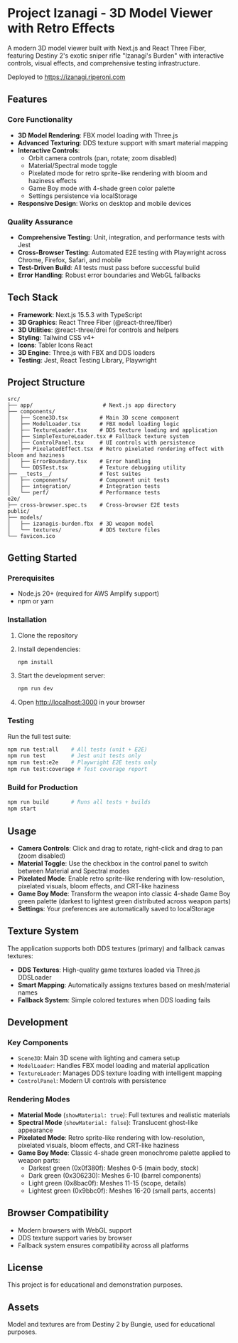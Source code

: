 # Project Izanagi - 3D Model Viewer with Retro Effects

A modern 3D model viewer built with Next.js and React Three Fiber, featuring Destiny 2's exotic sniper rifle "Izanagi's Burden" with interactive controls, visual effects, and comprehensive testing infrastructure.

Deployed to https://izanagi.riperoni.com

## Features

### Core Functionality
- **3D Model Rendering**: FBX model loading with Three.js
- **Advanced Texturing**: DDS texture support with smart material mapping
- **Interactive Controls**: 
  - Orbit camera controls (pan, rotate; zoom disabled)
  - Material/Spectral mode toggle
  - Pixelated mode for retro sprite-like rendering with bloom and haziness effects
  - Game Boy mode with 4-shade green color palette
  - Settings persistence via localStorage
- **Responsive Design**: Works on desktop and mobile devices

### Quality Assurance
- **Comprehensive Testing**: Unit, integration, and performance tests with Jest
- **Cross-Browser Testing**: Automated E2E testing with Playwright across Chrome, Firefox, Safari, and mobile
- **Test-Driven Build**: All tests must pass before successful build
- **Error Handling**: Robust error boundaries and WebGL fallbacks

## Tech Stack

- **Framework**: Next.js 15.5.3 with TypeScript
- **3D Graphics**: React Three Fiber (@react-three/fiber)
- **3D Utilities**: @react-three/drei for controls and helpers
- **Styling**: Tailwind CSS v4+
- **Icons**: Tabler Icons React
- **3D Engine**: Three.js with FBX and DDS loaders
- **Testing**: Jest, React Testing Library, Playwright

## Project Structure

```
src/
├── app/                      # Next.js app directory
├── components/
│   ├── Scene3D.tsx          # Main 3D scene component
│   ├── ModelLoader.tsx      # FBX model loading logic
│   ├── TextureLoader.tsx    # DDS texture loading and application
│   ├── SimpleTextureLoader.tsx # Fallback texture system
│   ├── ControlPanel.tsx     # UI controls with persistence
│   ├── PixelatedEffect.tsx  # Retro pixelated rendering effect with bloom and haziness
│   ├── ErrorBoundary.tsx    # Error handling
│   └── DDSTest.tsx          # Texture debugging utility
├── __tests__/               # Test suites
│   ├── components/          # Component unit tests
│   ├── integration/         # Integration tests
│   └── perf/                # Performance tests
e2e/
├── cross-browser.spec.ts    # Cross-browser E2E tests
public/
├── models/
│   ├── izanagis-burden.fbx  # 3D weapon model
│   └── textures/            # DDS texture files
└── favicon.ico
```

## Getting Started

### Prerequisites

- Node.js 20+ (required for AWS Amplify support)
- npm or yarn

### Installation

1. Clone the repository
2. Install dependencies:
   ```bash
   npm install
   ```

3. Start the development server:
   ```bash
   npm run dev
   ```

4. Open [http://localhost:3000](http://localhost:3000) in your browser

### Testing

Run the full test suite:
```bash
npm run test:all    # All tests (unit + E2E)
npm run test        # Jest unit tests only  
npm run test:e2e    # Playwright E2E tests only
npm run test:coverage # Test coverage report
```

### Build for Production

```bash
npm run build       # Runs all tests + builds
npm start
```

## Usage

- **Camera Controls**: Click and drag to rotate, right-click and drag to pan (zoom disabled)
- **Material Toggle**: Use the checkbox in the control panel to switch between Material and Spectral modes
- **Pixelated Mode**: Enable retro sprite-like rendering with low-resolution, pixelated visuals, bloom effects, and CRT-like haziness
- **Game Boy Mode**: Transform the weapon into classic 4-shade Game Boy green palette (darkest to lightest green distributed across weapon parts)
- **Settings**: Your preferences are automatically saved to localStorage

## Texture System

The application supports both DDS textures (primary) and fallback canvas textures:

- **DDS Textures**: High-quality game textures loaded via Three.js DDSLoader
- **Smart Mapping**: Automatically assigns textures based on mesh/material names
- **Fallback System**: Simple colored textures when DDS loading fails

## Development

### Key Components

- `Scene3D`: Main 3D scene with lighting and camera setup
- `ModelLoader`: Handles FBX model loading and material application
- `TextureLoader`: Manages DDS texture loading with intelligent mapping
- `ControlPanel`: Modern UI controls with persistence

### Rendering Modes

- **Material Mode** (`showMaterial: true`): Full textures and realistic materials
- **Spectral Mode** (`showMaterial: false`): Translucent ghost-like appearance
- **Pixelated Mode**: Retro sprite-like rendering with low-resolution, pixelated visuals, bloom effects, and CRT-like haziness
- **Game Boy Mode**: Classic 4-shade green monochrome palette applied to weapon parts:
  - Darkest green (0x0f380f): Meshes 0-5 (main body, stock)
  - Dark green (0x306230): Meshes 6-10 (barrel components)
  - Light green (0x8bac0f): Meshes 11-15 (scope, details)
  - Lightest green (0x9bbc0f): Meshes 16-20 (small parts, accents)

## Browser Compatibility

- Modern browsers with WebGL support
- DDS texture support varies by browser
- Fallback system ensures compatibility across all platforms

## License

This project is for educational and demonstration purposes.

## Assets

Model and textures are from Destiny 2 by Bungie, used for educational purposes.
